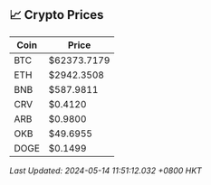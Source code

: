 ## 📈 Crypto Prices

| Coin | Price |
| ---- | ----- |
| BTC | $62373.7179 |
| ETH | $2942.3508 |
| BNB | $587.9811 |
| CRV | $0.4120 |
| ARB | $0.9800 |
| OKB | $49.6955 |
| DOGE | $0.1499 |

_Last Updated: 2024-05-14 11:51:12.032 +0800 HKT_
